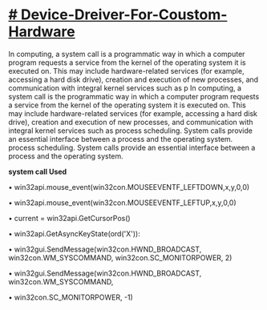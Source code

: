 

# [# Device-Dreiver-For-Coustom-Hardware](https://github.com/deveshbajaj/Device-Dreiver-For-Coustom-Hardware)

In computing, a system call is a programmatic way in which a computer program requests a service from the kernel of the operating system it is executed on. This may include hardware-related services (for example, accessing a hard disk drive), creation and execution of new processes, and communication with integral kernel services such as p In computing, a system call is the programmatic way in which a computer program requests a service from the kernel of the operating system it is executed on. This may include hardware-related services (for example, accessing a hard disk drive), creation and execution of new processes, and communication with integral kernel services such as process scheduling. System calls provide an essential interface between a process and the operating system. process scheduling. System calls provide an essential interface between a process and the operating system.

**system call Used**

• win32api.mouse\_event(win32con.MOUSEEVENTF\_LEFTDOWN,x,y,0,0)

• win32api.mouse\_event(win32con.MOUSEEVENTF\_LEFTUP,x,y,0,0)

• current = win32api.GetCursorPos()

• win32api.GetAsyncKeyState(ord(&#39;X&#39;)):

• win32gui.SendMessage(win32con.HWND\_BROADCAST, win32con.WM\_SYSCOMMAND, win32con.SC\_MONITORPOWER, 2)

• win32gui.SendMessage(win32con.HWND\_BROADCAST, win32con.WM\_SYSCOMMAND,

• win32con.SC\_MONITORPOWER, -1)

